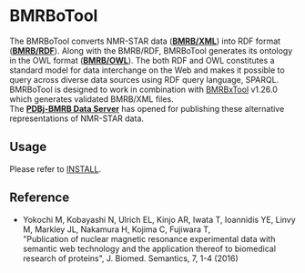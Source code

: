 ﻿# BMRBoTool

The BMRBoTool converts NMR-STAR data ([**BMRB/XML**](http://bmrbpub.protein.osaka-u.ac.jp/archive/xml-noatom)) into RDF format ([**BMRB/RDF**](http://bmrbpub.protein.osaka-u.ac.jp/archive/rdf)). Along with the BMRB/RDF, BMRBoTool generates its ontology in the OWL format ([**BMRB/OWL**](http://bmrbpub.protein.osaka-u.ac.jp/schema/mmcif_nmr-star.owl)). The both RDF and OWL constitutes a standard model for data interchange on the Web and makes it possible to query across diverse data sources using RDF query language, SPARQL.<br />
BMRBoTool is designed to work in combination with [BMRBxTool](https://github.com/yokochi47/BMRBxTool) v1.26.0 which generates validated BMRB/XML files.<br />
The [**PDBj-BMRB Data Server**](http://bmrbpub.protein.osaka-u.ac.jp) has opened for publishing these alternative representations of NMR-STAR data.

## Usage

Please refer to [INSTALL](https://github.com/yokochi47/BMRBoTool/blob/master/INSTALL).

## Reference

- Yokochi M, Kobayashi N, Ulrich EL, Kinjo AR, Iwata T, Ioannidis YE, Linvy M, Markley JL, Nakamura H, Kojima C, Fujiwara T,<br />
 "Publication of nuclear magnetic resonance experimental data with semantic web technology and the application thereof to biomedical research of proteins", J. Biomed. Semantics, 7, 1-4 (2016)

